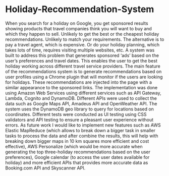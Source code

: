 # Holiday-Recommendation-System

When you search for a holiday on Google, you get sponsored results showing products that travel companies think you will want to buy and which they happen to sell. Unlikely to get the best or the cheapest holiday recommendations. Unlikely to match your requirements. The alternative is to pay a travel agent, which is expensive. Or do your holiday planning, which takes lots of time, requires visiting multiple websites, etc.
A system was built to address this problem that generates sponsored ‘ads’ based on the user’s preferences and travel dates. This enables the user to get the best holiday working across different travel service providers. The main feature of the recommendations system is to generate recommendations based on user profiles using a Chrome plugin that will monitor if the users are looking for holidays. These recommendations are injected into the page with a similar appearance to the sponsored links.
The implementation was done using Amazon Web Services using different services such as API Gateway, Lambda, Cognito and DynamoDB. Different APIs were used to collect the data such as Google Maps API, Amadeus API and OpenWeather API. The system uses the DynamoDB geo library to query for locations based on coordinates. Different tests were conducted as UI testing using CSS validators and API testing to ensure a pleasant user experience without errors.
As future work I would like to implement new features such as AWS Elastic MapReduce (which allows to break down a bigger task in smaller tasks to process the data and after combine the results, this will help with breaking down bigger maps in 10 km squares more efficient and cost effective), AWS Personalize (which would be more accurate when generating the top three-holiday recommendations based on the user preferences), Google calendar (to access the user dates available for holiday) and more efficient APIs that provides more accurate data as Booking.com API and Skyscanner API.
